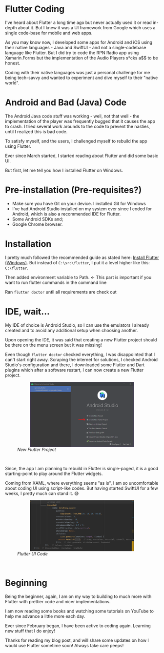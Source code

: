 # Flutter Coding


I've heard about Flutter a long time ago but never actually used it or read in-depth about it. But I knew it was a UI framework from Google which uses a single code-base for mobile and web apps.

As you may know now, I developed some apps for Android and iOS using their native languages - Java and SwiftUI - and not a single-codebase language like Flutter. But I did try to code the RPN Radio app using Xamarin.Forms but the implementation of the Audio Players s\*cks a$$ to be honest.

Coding with their native languages was just a personal challenge for me being tech-savvy and wanted to experiment and dive myself to their "native world".

# Android and Bad (Java) Code

The Android Java code stuff was working - well, not that well - the implementation of the player was frequently bugged that it causes the app to crash. I tried several work arounds to the code to prevent the nasties, until I realized this is bad code.

To satisfy myself, and the users, I challenged myself to rebuild the app using Flutter.

Ever since March started, I started reading about Flutter and did some basic UI.

But first, let me tell you how I installed Flutter on Windows.

# Pre-installation (Pre-requisites?)

- Make sure you have Git on your device. I installed Git for Windows
- I've had Android Studio installed on my system ever since I coded for Android, which is also a recommended IDE for Flutter.
- Some Android SDKs and;
- Google Chrome browser.

# Installation

I pretty much followed the recommended guide as stated here: [Install Flutter (Windows)](https://flutter.dev/docs/get-started/install/windows). But instead of `C:\src\flutter`, I put it a level higher like this: `C:\flutter`.

Then added environment variable to Path. <- This part is important if you want to run flutter commands in the command line

Ran `flutter doctor` until all requirements are check out

# IDE, wait...

My IDE of choice is Android Studio, so I can use the emulators I already created and to avoid any additional setup when choosing another.

Upon opening the IDE, it was said that creating a new Flutter project should be there on the menu screen but it was missing!

Even though `flutter doctor` checked everything, I was disappointed that I can't start right away. Scraping the internet for solutions, I checked Android Studio's configuration and there, I downloaded some Flutter and Dart plugins which after a software restart, I can now create a new Flutter project.

<figure class="image">
<img src="/images/03-21/flutter/android-studio-flutter.png" style="display:block;margin-left:auto;margin-right:auto;width:80%;">
<figcaption><em>New Flutter Project</em></figcaption>
</figure>
<br/>

Since, the app I am planning to rebuild in Flutter is single-paged, it is a good starting-point to play around the Flutter widgets.

Coming from XAML, where everything seems "as is", I am so uncomfortable about coding UI using script-like codes. But having started SwiftUI for a few weeks, I pretty much can stand it. 😅

<figure class="image">
<img src="/images/03-21/flutter/ui-code.png" style="display:block;margin-left:auto;margin-right:auto;width:80%;">
<figcaption><em>Flutter UI Code</em></figcaption>
</figure>
<br/>

# Beginning

Being the beginner, again, I am on my way to building to much more with Flutter with prettier code and nicer implementations.

I am now reading some books and watching some tutorials on YouTube to help me advance a little more each day.

Ever since February began, I have been active to coding again. Learning new stuff that I do enjoy!

Thanks for reading my blog post, and will share some updates on how I would use Flutter sometime soon! Always take care peeps!

